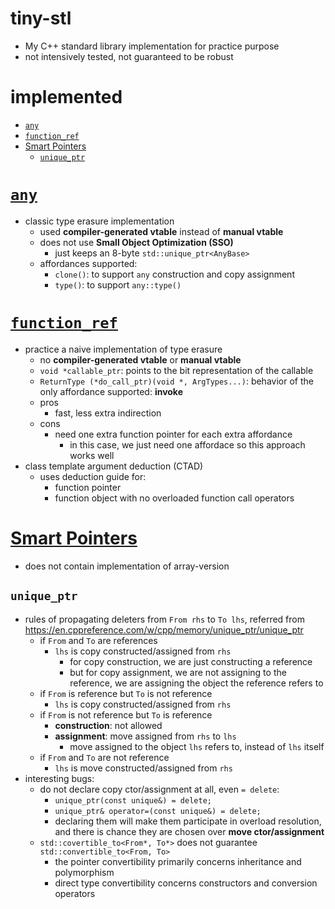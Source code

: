 # tiny-stl
- My C++ standard library implementation for practice purpose
- not intensively tested, not guaranteed to be robust

# implemented

- [`any`](#any)
- [`function_ref`](#function_ref)
- [Smart Pointers](#smart-pointers)
    - [`unique_ptr`](#unique_ptr)

# [`any`](./src/any.hpp)
- classic type erasure implementation
    - used __compiler-generated vtable__ instead of __manual vtable__
    - does not use __Small Object Optimization (SSO)__
        - just keeps an 8-byte `std::unique_ptr<AnyBase>`
    - affordances supported:
        - `clone()`: to support `any` construction and copy assignment
        - `type()`: to support `any::type()`

# [`function_ref`](./src/functional.hpp)

- practice a naive implementation of type erasure
    - no __compiler-generated vtable__ or __manual vtable__
    - `void *callable_ptr`: points to the bit representation of the callable
    - `ReturnType (*do_call_ptr)(void *, ArgTypes...)`: behavior of the only affordance supported: __invoke__
    - pros
        - fast, less extra indirection
    - cons
        - need one extra function pointer for each extra affordance
            - in this case, we just need one affordace so this approach works well
- class template argument deduction (CTAD)
    - uses deduction guide for:
        - function pointer
        - function object with no overloaded function call operators

# [Smart Pointers](./src/smart_pointers.hpp)

- does not contain implementation of array-version

## `unique_ptr`

- rules of propagating deleters from `From rhs` to `To lhs`, referred from https://en.cppreference.com/w/cpp/memory/unique_ptr/unique_ptr
    - if `From` and `To` are references
        - `lhs` is copy constructed/assigned from `rhs`
            - for copy construction, we are just constructing a reference
            - but for copy assignment, we are not assigning to the reference, we are assigning the object the reference refers to
    - if `From` is reference but `To` is not reference
        - `lhs` is copy constructed/assigned from `rhs`
    - if `From` is not reference but `To` is reference
        - __construction__: not allowed
        - __assignment__: move assigned from `rhs` to `lhs`
            - move assigned to the object `lhs` refers to, instead of `lhs` itself
    - if `From` and `To` are not reference
        - `lhs` is move constructed/assigned from `rhs`
- interesting bugs:
    - do not declare copy ctor/assignment at all, even `= delete`:
        - `unique_ptr(const unique&) = delete;`
        - `unique_ptr& operator=(const unique&) = delete;`
        - declaring them will make them participate in overload resolution, and there is chance they are chosen over __move ctor/assignment__
    - `std::covertible_to<From*, To*>` does not guarantee `std::convertible_to<From, To>`
        - the pointer convertibility primarily concerns inheritance and polymorphism
        - direct type convertibility concerns constructors and conversion operators

